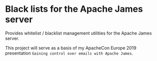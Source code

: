 # Black lists for the Apache James server

Provides whitelist / blacklist management utilities for the Apache James server.

This project will serve as a basis of my ApacheCon Europe 2019 presentation `Gaining control over emails with Apache James`.


